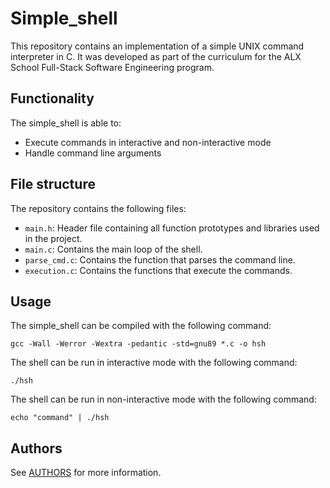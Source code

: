 # Simple_shell

This repository contains an implementation of a simple UNIX command interpreter in C. It was developed as part of the curriculum for the ALX School Full-Stack Software Engineering program.

## Functionality

The simple_shell is able to:

* Execute commands in interactive and non-interactive mode
* Handle command line arguments

## File structure

The repository contains the following files:

- `main.h`: Header file containing all function prototypes and libraries used in the project.
- `main.c`: Contains the main loop of the shell.
- `parse_cmd.c`: Contains the function that parses the command line.
- `execution.c`: Contains the functions that execute the commands.

## Usage

The simple_shell can be compiled with the following command:

```
gcc -Wall -Werror -Wextra -pedantic -std=gnu89 *.c -o hsh
```

The shell can be run in interactive mode with the following command:

```
./hsh
```

The shell can be run in non-interactive mode with the following command:

```
echo "command" | ./hsh
```

## Authors

See [AUTHORS](./AUTHORS) for more information.